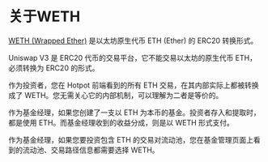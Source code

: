 # 关于WETH

[WETH (Wrapped Ether)](https://cn.etherscan.com/address/0xc02aaa39b223fe8d0a0e5c4f27ead9083c756cc2) 是以太坊原生代币 ETH (Ether) 的 ERC20 转换形式。

Uniswap V3 是 ERC20 代币的交易平台，它不能交易以太坊的原生代币 ETH，必须转换为 ERC20 的形式。

作为投资者，您在 Hotpot 前端看到的所有 ETH 交易，在其内部实际上都被转换成了 WETH。您无需关心它的内部机制，可以理解为二者是等价的。

作为基金经理，如果您创建了一支以 ETH 为本币的基金。投资者存入和提取时，都是使用 ETH。而基金经理收到的收益分成，则是以 WETH 形式支付。

作为基金经理，如果您要投资包含 ETH 的交易对流动池，您在基金管理页面上看到的流动池、交易路径信息都需要选择 WETH。